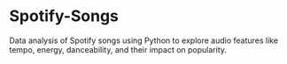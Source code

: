 # Spotify-Songs
Data analysis of Spotify songs using Python to explore audio features like tempo, energy, danceability, and their impact on popularity.

